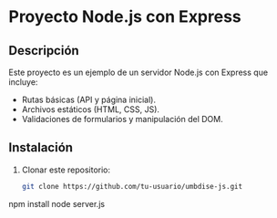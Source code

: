 # Proyecto Node.js con Express

## Descripción
Este proyecto es un ejemplo de un servidor Node.js con Express que incluye:
- Rutas básicas (API y página inicial).
- Archivos estáticos (HTML, CSS, JS).
- Validaciones de formularios y manipulación del DOM.

## Instalación
1. Clonar este repositorio:
   ```bash
   git clone https://github.com/tu-usuario/umbdise-js.git
npm install
node server.js
